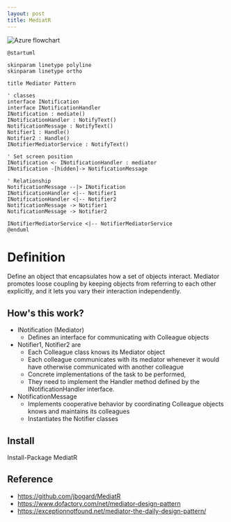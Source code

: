 ```yaml
---
layout: post
title: MediatR
---
```


![Azure flowchart](http://www.plantuml.com/plantuml/proxy?cache=no&src=https://raw.github.com/Kf-GaryNewport/Kf-GaryNewport.github.io/master/assets/Mediatr.puml)

```plantuml
@startuml

skinparam linetype polyline
skinparam linetype ortho

title Mediator Pattern

' classes
interface INotification 
interface INotificationHandler
INotification : mediate()
INotificationHandler : NotifyText()
NotificationMessage : NotifyText()
Notifier1 : Handle()
Notifier2 : Handle()
INotifierMediatorService : NotifyText()

' Set screen position
INotification <- INotificationHandler : mediator
INotification -[hidden]-> NotificationMessage

' Relationship
NotificationMessage --|> INotification
INotificationHandler <|-- Notifier1
INotificationHandler <|-- Notifier2
NotificationMessage -> Notifier1
NotificationMessage -> Notifier2

INotifierMediatorService <|-- NotifierMediatorService
@enduml
```

# Definition
Define an object that encapsulates how a set of objects interact. Mediator promotes loose coupling by keeping objects from referring to each other explicitly, and it lets you vary their interaction independently.

## How's this work?
* INotification (Mediator)
  * Defines an interface for communicating with Colleague objects
* Notifier1, Notifier2 are 
  * Each Colleague class knows its Mediator object
  * Each colleague communicates with its mediator whenever it would have otherwise communicated with another colleague
  * Concrete implementations of the task to be performed, 
  * They need to implement the Handler method defined by the INotificationHandler interface.
* NotificationMessage
  * Implements cooperative behavior by coordinating Colleague objects
knows and maintains its colleagues
  * Instantiates the Notifier classes

## Install
Install-Package MediatR

## Reference
* https://github.com/jbogard/MediatR
* https://www.dofactory.com/net/mediator-design-pattern
* https://exceptionnotfound.net/mediator-the-daily-design-pattern/
